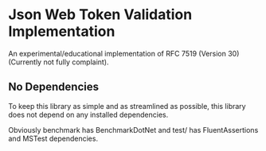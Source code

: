 # Json Web Token Validation Implementation

An experimental/educational implementation of RFC 7519 (Version 30) (Currently not fully complaint).

## No Dependencies

To keep this library as simple and as streamlined as possible, this library does not depend on any installed dependencies.

Obviously benchmark has BenchmarkDotNet and test/ has FluentAssertions and MSTest dependencies.
